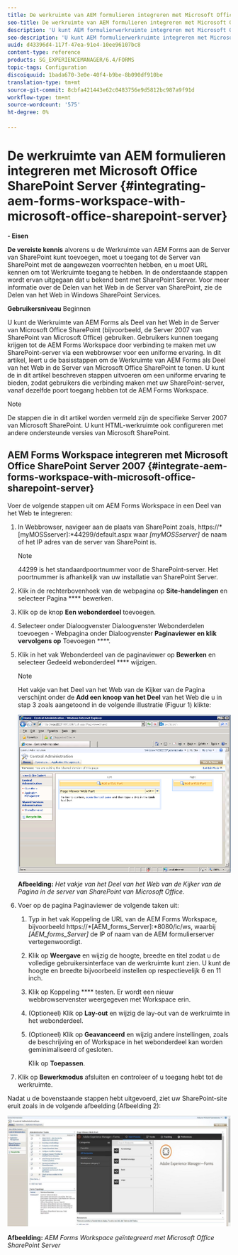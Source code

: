 ```yaml
---
title: De werkruimte van AEM formulieren integreren met Microsoft Office SharePoint Server
seo-title: De werkruimte van AEM formulieren integreren met Microsoft Office SharePoint Server
description: 'U kunt AEM formulierwerkruimte integreren met Microsoft Office SharePoint Server. '
seo-description: 'U kunt AEM formulierwerkruimte integreren met Microsoft Office SharePoint Server. '
uuid: d43396d4-117f-47ea-91e4-10ee96107bc8
content-type: reference
products: SG_EXPERIENCEMANAGER/6.4/FORMS
topic-tags: Configuration
discoiquuid: 1bada670-3e0e-40f4-b9be-8b090df910be
translation-type: tm+mt
source-git-commit: 8cbfa421443e62c0483756e9d5812bc987a9f91d
workflow-type: tm+mt
source-wordcount: '575'
ht-degree: 0%

---
```



# De werkruimte van AEM formulieren integreren met Microsoft Office SharePoint Server {#integrating-aem-forms-workspace-with-microsoft-office-sharepoint-server}

**- Eisen**

**De vereiste kennis** alvorens u de Werkruimte van AEM Forms aan de Server van SharePoint kunt toevoegen, moet u toegang tot de Server van SharePoint met de aangewezen voorrechten hebben, en u moet URL kennen om tot Werkruimte toegang te hebben. In de onderstaande stappen wordt ervan uitgegaan dat u bekend bent met SharePoint Server. Voor meer informatie over de Delen van het Web in de Server van SharePoint, zie de Delen van het Web in Windows SharePoint Services.

**Gebruikersniveau** Beginnen

U kunt de Werkruimte van AEM Forms als Deel van het Web in de Server van Microsoft Office SharePoint (bijvoorbeeld, de Server 2007 van SharePoint van Microsoft Office) gebruiken. Gebruikers kunnen toegang krijgen tot de AEM Forms Workspace door verbinding te maken met uw SharePoint-server via een webbrowser voor een uniforme ervaring. In dit artikel, leert u de basisstappen om de Werkruimte van AEM Forms als Deel van het Web in de Server van Microsoft Office SharePoint te tonen. U kunt de in dit artikel beschreven stappen uitvoeren om een uniforme ervaring te bieden, zodat gebruikers die verbinding maken met uw SharePoint-server, vanaf dezelfde poort toegang hebben tot de AEM Forms Workspace.

>[!NOTE]
>
>De stappen die in dit artikel worden vermeld zijn de specifieke Server 2007 van Microsoft SharePoint. U kunt HTML-werkruimte ook configureren met andere ondersteunde versies van Microsoft SharePoint.

## AEM Forms Workspace integreren met Microsoft Office SharePoint Server 2007 {#integrate-aem-forms-workspace-with-microsoft-office-sharepoint-server}

Voer de volgende stappen uit om AEM Forms Workspace in een Deel van het Web te integreren:

1. In Webbrowser, navigeer aan de plaats van SharePoint zoals, https://*[myMOSSserver]:*44299/default.aspx waar *[myMOSSserver]* de naam of het IP adres van de server van SharePoint is.

   >[!NOTE]
   >
   >44299 is het standaardpoortnummer voor de SharePoint-server. Het poortnummer is afhankelijk van uw installatie van SharePoint Server.

1. Klik in de rechterbovenhoek van de webpagina op **Site-handelingen** en selecteer Pagina **** bewerken.
1. Klik op de knop **Een webonderdeel** toevoegen.
1. Selecteer onder Dialoogvenster Dialoogvenster Webonderdelen toevoegen - Webpagina onder Dialoogvenster **Paginaviewer en klik vervolgens op** Toevoegen ****.
1. Klik in het vak Webonderdeel van de paginaviewer op **Bewerken** en selecteer Gedeeld webonderdeel **** wijzigen.

   >[!NOTE]
   >
   >Het vakje van het Deel van het Web van de Kijker van de Pagina verschijnt onder de **Add een knoop van het Deel** van het Web die u in stap 3 zoals aangetoond in de volgende illustratie (Figuur 1) klikte:

   ![Het vakje van het Deel van het Web van de Kijker van de pagina in de server van SharePoint van Microsoft Office.](assets/page-viewer-web-part-box-in-microsoft-office-sharepoint-server.png)

   **Afbeelding:** *Het vakje van het Deel van het Web van de Kijker van de Pagina in de server van SharePoint van Microsoft Office.*

1. Voer op de pagina Paginaviewer de volgende taken uit:

   1. Typ in het vak Koppeling de URL van de AEM Forms Workspace, bijvoorbeeld https://*[AEM_forms_Server]:*8080/lc/ws, waarbij *[AEM_forms_Server]* de IP of naam van de AEM formulierserver vertegenwoordigt.
   1. Klik op **Weergave** en wijzig de hoogte, breedte en titel zodat u de volledige gebruikersinterface van de werkruimte kunt zien. U kunt de hoogte en breedte bijvoorbeeld instellen op respectievelijk 6 en 11 inch.
   1. Klik op Koppeling **** testen. Er wordt een nieuw webbrowservenster weergegeven met Workspace erin.
   1. (Optioneel) Klik op **Lay-out** en wijzig de lay-out van de werkruimte in het webonderdeel.
   1. (Optioneel) Klik op **Geavanceerd** en wijzig andere instellingen, zoals de beschrijving en of Workspace in het webonderdeel kan worden geminimaliseerd of gesloten.

      Klik op **Toepassen**.

1. Klik op **Bewerkmodus** afsluiten en controleer of u toegang hebt tot de werkruimte.

Nadat u de bovenstaande stappen hebt uitgevoerd, ziet uw SharePoint-site eruit zoals in de volgende afbeelding (Afbeelding 2):

![AEM Forms Workspace geïntegreerd met Microsoft Office SharePoint Server](assets/aem-forms-workspace.jpg)

**Afbeelding:** *AEM Forms Workspace geïntegreerd met Microsoft Office SharePoint Server*

